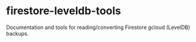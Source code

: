 # firestore-leveldb-tools
Documentation and tools for reading/converting Firestore gcloud (LevelDB) backups.
